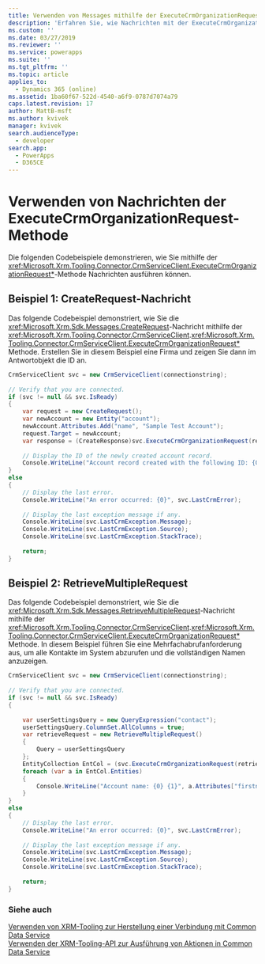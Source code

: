 ```yaml
---
title: Verwenden von Messages mithilfe der ExecuteCrmOrganizationRequest-Methode (Common Data Service) | Microsoft Docs
description: 'Erfahren Sie, wie Nachrichten mit der ExecuteCrmOrganizationRequest-Methode verwendet werden. Diese Beispiele zeigen, wie die CreateRequest- und RetrieveMultipleRequest-Nachricht mit der CrmServiceClient.String)-Methode ausgeführt wird.'
ms.custom: ''
ms.date: 03/27/2019
ms.reviewer: ''
ms.service: powerapps
ms.suite: ''
ms.tgt_pltfrm: ''
ms.topic: article
applies_to:
  - Dynamics 365 (online)
ms.assetid: 1ba60f67-522d-4540-a6f9-0787d7074a79
caps.latest.revision: 17
author: MattB-msft
ms.author: kvivek
manager: kvivek
search.audienceType:
  - developer
search.app:
  - PowerApps
  - D365CE
---
```

# <a name="use-messages-with-the-executecrmorganizationrequest-method"></a>Verwenden von Nachrichten der ExecuteCrmOrganizationRequest-Methode
  
Die folgenden Codebeispiele demonstrieren, wie Sie mithilfe der <xref:Microsoft.Xrm.Tooling.Connector.CrmServiceClient.ExecuteCrmOrganizationRequest*>-Methode Nachrichten ausführen können.  
  
## <a name="example-1-createrequest-message"></a>Beispiel 1: CreateRequest-Nachricht  

 Das folgende Codebeispiel demonstriert, wie Sie die <xref:Microsoft.Xrm.Sdk.Messages.CreateRequest>-Nachricht mithilfe der <xref:Microsoft.Xrm.Tooling.Connector.CrmServiceClient>.<xref:Microsoft.Xrm.Tooling.Connector.CrmServiceClient.ExecuteCrmOrganizationRequest*> Methode. Erstellen Sie in diesem Beispiel eine Firma und zeigen Sie dann im Antwortobjekt die ID an.  
  
```csharp 
CrmServiceClient svc = new CrmServiceClient(connectionstring);  
  
// Verify that you are connected.  
if (svc != null && svc.IsReady)  
{  
    var request = new CreateRequest();  
    var newAccount = new Entity("account");  
    newAccount.Attributes.Add("name", "Sample Test Account");  
    request.Target = newAccount;  
    var response = (CreateResponse)svc.ExecuteCrmOrganizationRequest(request);  
  
    // Display the ID of the newly created account record.  
    Console.WriteLine("Account record created with the following ID: {0}", response.id.ToString());  
}  
else  
{  
    // Display the last error.  
    Console.WriteLine("An error occurred: {0}", svc.LastCrmError);  
  
    // Display the last exception message if any.  
    Console.WriteLine(svc.LastCrmException.Message);  
    Console.WriteLine(svc.LastCrmException.Source);  
    Console.WriteLine(svc.LastCrmException.StackTrace);  
  
    return;  
}  
```  
  
## <a name="example-2-retrievemultiplerequest"></a>Beispiel 2: RetrieveMultipleRequest  

 Das folgende Codebeispiel demonstriert, wie Sie die <xref:Microsoft.Xrm.Sdk.Messages.RetrieveMultipleRequest>-Nachricht mithilfe der <xref:Microsoft.Xrm.Tooling.Connector.CrmServiceClient>.<xref:Microsoft.Xrm.Tooling.Connector.CrmServiceClient.ExecuteCrmOrganizationRequest*> Methode. In diesem Beispiel führen Sie eine Mehrfachabrufanforderung aus, um alle Kontakte im System abzurufen und die vollständigen Namen anzuzeigen.  
  
```csharp  
CrmServiceClient svc = new CrmServiceClient(connectionstring);  
  
// Verify that you are connected.  
if (svc != null && svc.IsReady)  
{  
  
    var userSettingsQuery = new QueryExpression("contact");  
    userSettingsQuery.ColumnSet.AllColumns = true;  
    var retrieveRequest = new RetrieveMultipleRequest()  
    {  
        Query = userSettingsQuery  
    };  
    EntityCollection EntCol = (svc.ExecuteCrmOrganizationRequest(retrieveRequest) as RetrieveMultipleResponse).EntityCollection;  
    foreach (var a in EntCol.Entities)  
    {  
        Console.WriteLine("Account name: {0} {1}", a.Attributes["firstname"], a.Attributes["lastname"]);  
    }  
}  
else  
{  
    // Display the last error.  
    Console.WriteLine("An error occurred: {0}", svc.LastCrmError);  
  
    // Display the last exception message if any.  
    Console.WriteLine(svc.LastCrmException.Message);  
    Console.WriteLine(svc.LastCrmException.Source);  
    Console.WriteLine(svc.LastCrmException.StackTrace);  
  
    return;  
}  
```  
  
### <a name="see-also"></a>Siehe auch  

[Verwenden von XRM-Tooling zur Herstellung einer Verbindung mit Common Data Service](use-crmserviceclient-constructors-connect.md)<br />
[Verwenden der XRM-Tooling-API zur Ausführung von Aktionen in Common Data Service](use-xrm-tooling-execute-actions.md)

